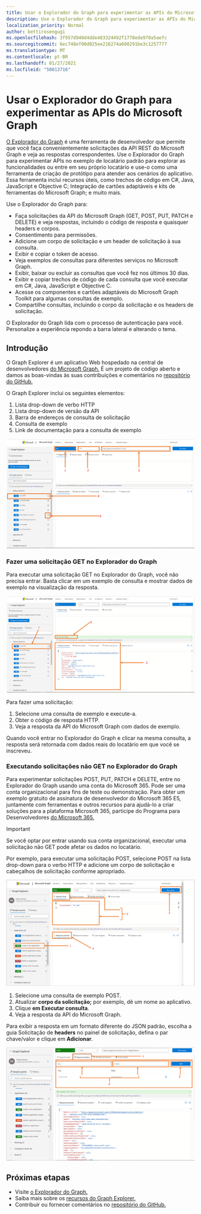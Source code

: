 ```yaml
---
title: Usar o Explorador do Graph para experimentar as APIs do Microsoft Graph
description: Use o Explorador do Graph para experimentar as APIs do Microsoft Graph no locatário de exemplo padrão para explorar os recursos ou entre em seu próprio locatário e use-o como uma ferramenta de criação de protótipo para atender aos cenários do aplicativo.
localization_priority: Normal
author: bettirosengugi
ms.openlocfilehash: 3f957d940d4dde483324492f1778ede970a5aefc
ms.sourcegitcommit: 6ec748ef00d025ee216274a608291be3c1257777
ms.translationtype: MT
ms.contentlocale: pt-BR
ms.lasthandoff: 01/27/2021
ms.locfileid: "50013716"
---
```

# <a name="use-graph-explorer-to-try-microsoft-graph-apis"></a>Usar o Explorador do Graph para experimentar as APIs do Microsoft Graph

[O Explorador do Graph](https://developer.microsoft.com/graph/graph-explorer/) é uma ferramenta de desenvolvedor que permite que você faça convenientemente solicitações da API REST do Microsoft Graph e veja as respostas correspondentes. Use o Explorador do Graph para experimentar APIs no exemplo de locatário padrão para explorar as funcionalidades ou entre em seu próprio locatário e use-o como uma ferramenta de criação de protótipo para atender aos cenários do aplicativo. Essa ferramenta inclui recursos úteis, como trechos de código em C#, Java, JavaScript e Objective C; Integração de cartões adaptáveis e kits de ferramentas do Microsoft Graph; e muito mais.

Use o Explorador do Graph para:

- Faça solicitações da API do Microsoft Graph (GET, POST, PUT, PATCH e DELETE) e veja respostas, incluindo o código de resposta e quaisquer headers e corpos.
- Consentimento para permissões.
- Adicione um corpo de solicitação e um header de solicitação à sua consulta.
- Exibir e copiar o token de acesso.
- Veja exemplos de consultas para diferentes serviços no Microsoft Graph.
- Exibir, baixar ou excluir as consultas que você fez nos últimos 30 dias.
- Exibir e copiar trechos de código de cada consulta que você executar em C#, Java, JavaScript e Objective C.
- Acesse os componentes e cartões adaptáveis do Microsoft Graph Toolkit para algumas consultas de exemplo.
- Compartilhe consultas, incluindo o corpo da solicitação e os headers de solicitação.

O Explorador do Graph lida com o processo de autenticação para você. Personalize a experiência repondo a barra lateral e alterando o tema.

## <a name="get-started"></a>Introdução

O Graph Explorer é um aplicativo Web hospedado na central de desenvolvedores [do Microsoft Graph.](https://developer.microsoft.com/en-us/graph/graph-explorer) É um projeto de código aberto e damos as boas-vindas às suas contribuições e comentários no [repositório do GitHub.](https://github.com/microsoftgraph/microsoft-graph-explorer-v4)

O Graph Explorer inclui os seguintes elementos:

1. Lista drop-down de verbo HTTP
2. Lista drop-down de versão da API
3. Barra de endereços de consulta de solicitação
4. Consulta de exemplo
5. Link de documentação para a consulta de exemplo

![Captura de tela da interface do usuário do Graph Explorer](./images/getting-started.png)

### <a name="make-a-get-request-in-graph-explorer"></a>Fazer uma solicitação GET no Explorador do Graph

Para executar uma solicitação GET no Explorador do Graph, você não precisa entrar. Basta clicar em um exemplo de consulta e mostrar dados de exemplo na visualização da resposta. 

![Captura de tela de uma solicitação de exemplo no Explorador do Graph](./images/making-a-get-request.png)

Para fazer uma solicitação:

1. Selecione uma consulta de exemplo e execute-a.
2. Obter o código de resposta HTTP.
3. Veja a resposta da API do Microsoft Graph com dados de exemplo.

Quando você entrar no Explorador do Graph e clicar na mesma consulta, a resposta será retornada com dados reais do locatário em que você se inscreveu.

### <a name="running-non-get-requests-in-graph-explorer"></a>Executando solicitações não GET no Explorador do Graph

Para experimentar solicitações POST, PUT, PATCH e DELETE, entre no Explorador do Graph usando uma conta do Microsoft 365. Pode ser uma conta organizacional para fins de teste ou demonstração. Para obter um exemplo gratuito de assinatura de desenvolvedor do Microsoft 365 E5, juntamente com ferramentas e outros recursos para ajudá-lo a criar soluções para a plataforma Microsoft 365, participe do Programa para Desenvolvedores [do Microsoft 365.](https://developer.microsoft.com/microsoft-365/dev-program) 

>[!IMPORTANT]
>Se você optar por entrar usando sua conta organizacional, executar uma solicitação não GET pode afetar os dados no locatário.

Por exemplo, para executar uma solicitação POST, selecione POST na lista drop-down para o verbo HTTP e adicione um corpo de solicitação e cabeçalhos de solicitação conforme apropriado.

![Captura de tela de uma solicitação POST no Explorador do Graph](./images/making-a-post-request.png)

1. Selecione uma consulta de exemplo POST.
2. Atualizar **corpo da solicitação;** por exemplo, dê um nome ao aplicativo.
3. Clique **em Executar consulta**.
4. Veja a resposta da API do Microsoft Graph.

Para exibir a resposta em um formato diferente do JSON padrão, escolha a guia Solicitação de **headers** no painel de solicitação, defina o par chave/valor e clique em **Adicionar**.

![Screenshot that shows the Request headers tab in Graph Explorer](./images/adding-key-value-pairs.png)

## <a name="next-steps"></a>Próximas etapas

- Visite [o Explorador do Graph.](https://developer.microsoft.com/graph/graph-explorer/)
- Saiba mais sobre os [recursos do Graph Explorer.](./graph-explorer-features.md)
- Contribuir ou fornecer comentários no [repositório do GitHub.](https://github.com/microsoftgraph/microsoft-graph-explorer-v4/issues/new/choose)
